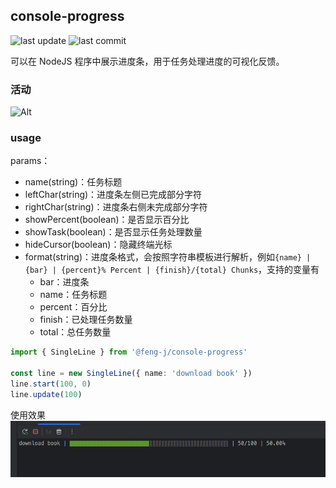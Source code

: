 ## console-progress

![last update](https://img.shields.io/npm/last-update/%40feng-j%2Fconsole-progress)
![last commit](https://img.shields.io/github/last-commit/Fengjing95/console-progress)

可以在 NodeJS 程序中展示进度条，用于任务处理进度的可视化反馈。

### 活动

![Alt](https://repobeats.axiom.co/api/embed/2f27f02c439973bb5278ae57da1b2815e07dbec4.svg "Repobeats analytics image")

### usage

params：
+ name(string)：任务标题
+ leftChar(string)：进度条左侧已完成部分字符
+ rightChar(string)：进度条右侧未完成部分字符
+ showPercent(boolean)：是否显示百分比
+ showTask(boolean)：是否显示任务处理数量
+ hideCursor(boolean)：隐藏终端光标
+ format(string)：进度条格式，会按照字符串模板进行解析，例如`{name} | {bar} | {percent}% Percent | {finish}/{total} Chunks`，支持的变量有
  + bar：进度条
  + name：任务标题
  + percent：百分比
  + finish：已处理任务数量
  + total：总任务数量

```ts
import { SingleLine } from '@feng-j/console-progress'

const line = new SingleLine({ name: 'download book' })
line.start(100, 0)
line.update(100)
```
使用效果
![result](/static/img.png)

